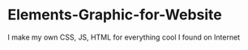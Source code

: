 # Elements-Graphic-for-Website
 I make my own CSS, JS, HTML for everything cool I found on Internet
